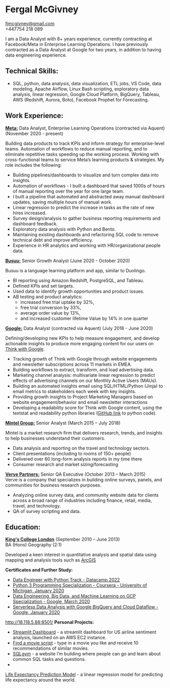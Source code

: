 # Fergal McGivney
<fjmcgivney@gmail.com> <br>
+447754 218 089


I am a Data Analyst with 8+ years experience, currently contracting at Facebook/Meta in Enterprise Learning Operations. I have previously contracted as a Data Analyst at Google for two years, in addition to having data engineering experience.

## Technical Skills:

- SQL, python, data analysis, data visualization, ETL jobs, VS Code, data modeling, Apache Airflow, Linux Bash scripting, exploratory data analysis, linear regression, Google Cloud Platform, BigQuery, Tableau, AWS (Redshift, Aurora, Boto), Facebook Prophet for Forecasting. 

## Work Experience: 
<a href="https://about.facebook.com/" target="_blank:"><b>Meta:</b></a> 
Data Analyst, Enterprise Learning Operations (contracted via Aquent) (November 2020 - present)

Building data products to track KPIs and inform strategy for enterprise-level teams. Automation of workflows to reduce manual reporting, and to eliminate repetitive tasks speeding up the working process. Working with cross-functional teams to service Meta’s learning products & strategies. My role includes the following:

- Building pipelines/dashboards to visualize and turn complex data into insights. 
- Automation of workflows - I built a dashboard that saved 1000s of hours of manual reporting over the year for one large team. 
- I built a pipeline that automated and abstracted away manual dashboard updates, saving multiple hours of manual work.
- Linear regression to predict the increase in tasks as the rate of new hires increased.   
- Survey design/analysis to gather business reporting requirements and dashboard feedback. 
- Exploratory data analysis with Python and Bento. 
- Maintaining existing dashboards and refactoring SQL code to remove technical debt and improve efficiency. 
- Experience in HR analytics and working with HR/organizational people data. 


<a href="https://www.busuu.com/" target="_blank:"><b>Busuu:</b></a> 
Senior Growth Analyst (June 2020 - October 2020)

Busuu is a language learning platform and app, similar to Duolingo.
- BI reporting using Amazon Redshift, PostgreSQL, and Tableau.
- Defined KPIs and set targets. 
- Used data to identify growth opportunities and product issues. 
- AB testing and product analytics: 
  - increased free trial uptake by 32%,
  - free trial conversion by 33%,
  - average order value by 13%, 
  - and increased customer lifetime Value by 14% in one quarter
 

<a href="https://about.google/" target="_blank:"><b>Google:</b></a> 
Data Analyst (contracted via Aquent) (July 2018 - June 2020)

Defining/developing new KPIs to help measure engagement, and develop actionable insights to produce more engaging content for our users on <a href="https://www.thinkwithgoogle.com/" target="_blank:">Think with Google</a>.


- Tracking growth of Think with Google through website engagements and newsletter subscriptions across 11 markets in EMEA.
- Building workflows to extract, transform, and load advertising data. 
- Marketing channel analysis: multivariate linear regression to predict effects of advertising channels on our Monthly Active Users (MAUs). 
- Building an automated insights email using SQL/HTML/Python (Jinja) to email metrics to stakeholders each week with key insights.
- Providing growth insights to Project Marketing Managers based on website engagement/behavior and email newsletter interactions
- Developing a readability score for Think with Google content, using the textstat and readability python libraries (<a href="https://github.com/fergmack/prod_readability/blob/master/text_ratings.py" target="_blank:">GitHub link</a> to python code).

<a href="https://www.mintel.com/about-mintel" target="_blank:"><b>Mintel Group:</b></a> 
Senior Analyst (March 2015 – July 2018)

Mintel is a market research firm that delivers research, trends, and insights to help businesses understand their customers.

- Data analysis and reporting on the travel and technology sectors.
- Client presentations (including to rooms of 150+ people)
- Delivered over 60 long-form analysis reports in my time there
- Consumer research and market sizing/forecasting

<a href="https://www.addverve.com/" target="_blank:"><b>Verve Partners:</b></a> 
Senior QA Executive (October 2013 – March 2015) <br>
Verve is a company that specializes in building online surveys, panels, and communities for business research purposes.

- Analyzing online survey data, and community website data for clients across a broad range of industries including finance, retail, media, travel, and technology.
- QA of survey scripting and data. 

## Education:
<a href="https://www.kcl.ac.uk/about" target="_blank:"><b>King's College London</b></a> (September 2010 – June 2013) <br>
BA (Hons) Geography (2:1)
<br>

Developed a keen interest in quantitative analysis and spatial data using mapping and analysis tools such as 
<a href="https://www.esri.com/en-us/arcgis/products/arcgis-online/capabilities/analyze-data" target="_blank:">ArcGIS</a> 

**Certificates and Further Study:** 
- <a href="https://www.datacamp.com/statement-of-accomplishment/track/f5dae186c0bb780b5c5e9e470e085cf279b21510" target="_blank:">Data Engineer with Python Track - Datacamp 2022</a> 
- <a href="https://www.coursera.org/account/accomplishments/specialization/Q3BGK3TCSYVA" target="_blank:">Python 3 Programming Specialization - Coursera - University of Michigan, January 2020</a> 
- <a href="https://www.coursera.org/account/accomplishments/specialization/6CE85UUQKTV3?utm_medium=certificate&utm_source=link&utm_campaign=copybutton_certificate" target="_blank:">Data Engineering, Big Data, and Machine Learning on GCP Specialization - Google, March 2020</a> 
- <a href="https://www.coursera.org/account/accomplishments/verify/CFAAXA4PXM3W" target="_blank:">Serverless Data Analysis with Google BigQuery and Cloud Dataflow - Google, January 2020</a> 

http://18.118.5.88:8501/
**Personal Projects:**
- <a href="http://18.118.5.88:8501/" target="_blank:">Streamlit Dashboard</a> - a streamlit dashboard for US airline sentiment analysis, launched on an AWS EC2 instance.
- <a href="https://replit.com/@fergmack/Find-a-movie-to-watch#main.pya%20Engineer%20with%20Python%20Track%20-%20Datacamp%202022" target="_blank:">Find a movie script</a> - type in a movie you like and receive 10 recommendations of similar movies.
- <a href="https://sqlgym.com" target="_blank:">SQLgym</a> - a website I’m building where people can go and learn about common SQL tasks and questions.
- <a href="https://github.com/fergmack/notebooks/blob/main/Linear_Regression_Life_Expectancy.ipynb" target="_blank:">
Life Expectancy Prediction Model</a> - a linear regression model for predicting life expectancy around the world.

